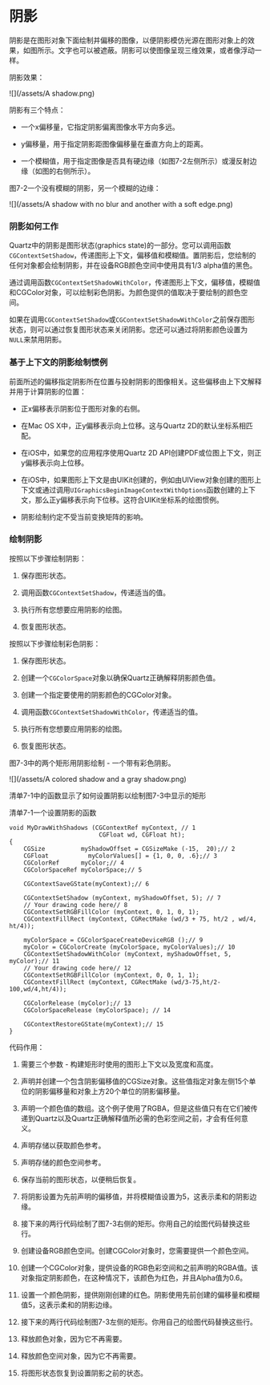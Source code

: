 # 阴影

阴影是在图形对象下面绘制并偏移的图像，以便阴影模仿光源在图形对象上的效果，如图所示。文字也可以被遮蔽。阴影可以使图像呈现三维效果，或者像浮动一样。

阴影效果：

![](/assets/A shadow.png)

阴影有三个特点：

* 一个x偏移量，它指定阴影偏离图像水平方向多远。

* y偏移量，用于指定阴影距图像偏移量在垂直方向上的距离。

* 一个模糊值，用于指定图像是否具有硬边缘（如图7-2左侧所示）或漫反射边缘（如图的右侧所示）。

图7-2一个没有模糊的阴影，另一个模糊的边缘：

![](/assets/A shadow with no blur and another with a soft edge.png)

### 阴影如何工作

Quartz中的阴影是图形状态\(graphics state\)的一部分。您可以调用函数`CGContextSetShadow`，传递图形上下文，偏移值和模糊值。置阴影后，您绘制的任何对象都会绘制阴影，并在设备RGB颜色空间中使用具有1/3 alpha值的黑色。

通过调用函数`CGContextSetShadowWithColor`，传递图形上下文，偏移值，模糊值和CGColor对象，可以绘制彩色阴影。为颜色提供的值取决于要绘制的颜色空间。

如果在调用`CGContextSetShadow`或`CGContextSetShadowWithColor`之前保存图形状态，则可以通过恢复图形状态来关闭阴影。您还可以通过将阴影颜色设置为`NULL`来禁用阴影。

### 基于上下文的阴影绘制惯例

前面所述的偏移指定阴影所在位置与投射阴影的图像相关。这些偏移由上下文解释并用于计算阴影的位置：

* 正x偏移表示阴影位于图形对象的右侧。

* 在Mac OS X中，正y偏移表示向上位移。这与Quartz 2D的默认坐标系相匹配。

* 在iOS中，如果您的应用程序使用Quartz 2D API创建PDF或位图上下文，则正y偏移表示向上位移。

* 在iOS中，如果图形上下文是由UIKit创建的，例如由UIView对象创建的图形上下文或通过调用`UIGraphicsBeginImageContextWithOptions`函数创建的上下文，那么正y偏移表示向下位移。这符合UIKit坐标系的绘图惯例。

* 阴影绘制约定不受当前变换矩阵的影响。

### 绘制阴影

按照以下步骤绘制阴影：

1. 保存图形状态。

2. 调用函数`CGContextSetShadow`，传递适当的值。

3. 执行所有您想要应用阴影的绘图。

4. 恢复图形状态。

按照以下步骤绘制彩色阴影：

1. 保存图形状态。

2. 创建一个`CGColorSpace`对象以确保Quartz正确解释阴影颜色值。

3. 创建一个指定要使用的阴影颜色的CGColor对象。

4. 调用函数`CGContextSetShadowWithColor`，传递适当的值。

5. 执行所有您想要应用阴影的绘图。

6. 恢复图形状态。

图7-3中的两个矩形用阴影绘制 - 一个带有彩色阴影。

![](/assets/A colored shadow and a gray shadow.png)

清单7-1中的函数显示了如何设置阴影以绘制图7-3中显示的矩形

清单7-1一个设置阴影的函数

```
void MyDrawWithShadows (CGContextRef myContext, // 1
                         CGFloat wd, CGFloat ht);
{
    CGSize          myShadowOffset = CGSizeMake (-15,  20);// 2
    CGFloat           myColorValues[] = {1, 0, 0, .6};// 3
    CGColorRef      myColor;// 4
    CGColorSpaceRef myColorSpace;// 5

    CGContextSaveGState(myContext);// 6

    CGContextSetShadow (myContext, myShadowOffset, 5); // 7
    // Your drawing code here// 8
    CGContextSetRGBFillColor (myContext, 0, 1, 0, 1);
    CGContextFillRect (myContext, CGRectMake (wd/3 + 75, ht/2 , wd/4, ht/4));

    myColorSpace = CGColorSpaceCreateDeviceRGB ();// 9
    myColor = CGColorCreate (myColorSpace, myColorValues);// 10
    CGContextSetShadowWithColor (myContext, myShadowOffset, 5, myColor);// 11
    // Your drawing code here// 12
    CGContextSetRGBFillColor (myContext, 0, 0, 1, 1);
    CGContextFillRect (myContext, CGRectMake (wd/3-75,ht/2-100,wd/4,ht/4));

    CGColorRelease (myColor);// 13
    CGColorSpaceRelease (myColorSpace); // 14

    CGContextRestoreGState(myContext);// 15
}
```

代码作用：

1. 需要三个参数 - 构建矩形时使用的图形上下文以及宽度和高度。

2. 声明并创建一个包含阴影偏移值的CGSize对象。这些值指定对象左侧15个单位的阴影偏移量和对象上方20个单位的阴影偏移量。

3. 声明一个颜色值的数组。这个例子使用了RGBA，但是这些值只有在它们被传递到Quartz以及Quartz正确解释值所必需的色彩空间之前，才会有任何意义。

4. 声明存储以获取颜色参考。

5. 声明存储的颜色空间参考。

6. 保存当前的图形状态，以便稍后恢复。

7. 将阴影设置为先前声明的偏移值，并将模糊值设置为5，这表示柔和的阴影边缘。

8. 接下来的两行代码绘制了图7-3右侧的矩形。你用自己的绘图代码替换这些行。

9. 创建设备RGB颜色空间。创建CGColor对象时，您需要提供一个颜色空间。

10. 创建一个CGColor对象，提供设备的RGB色彩空间和之前声明的RGBA值。该对象指定阴影颜色，在这种情况下，该颜色为红色，并且Alpha值为0.6。

11. 设置一个颜色阴影，提供刚刚创建的红色。阴影使用先前创建的偏移量和模糊值5，这表示柔和的阴影边缘。

12. 接下来的两行代码绘制图7-3左侧的矩形。你用自己的绘图代码替换这些行。

13. 释放颜色对象，因为它不再需要。

14. 释放颜色空间对象，因为它不再需要。

15. 将图形状态恢复到设置阴影之前的状态。



